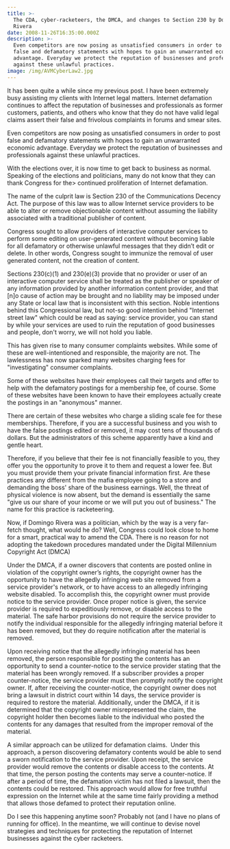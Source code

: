 ```yaml
---
title: >-
  The CDA, cyber-racketeers, the DMCA, and changes to Section 230 by Domingo
  Rivera
date: 2008-11-26T16:35:00.000Z
description: >-
  Even competitors are now posing as unsatisfied consumers in order to post
  false and defamatory statements with hopes to gain an unwarranted economic
  advantage. Everyday we protect the reputation of businesses and professionals
  against these unlawful practices.
image: /img/AVMCyberLaw2.jpg
---
```

It has been quite a while since my previous post. I have been extremely busy assisting my clients with Internet legal matters. Internet defamation continues to affect the reputation of businesses and professionals as former customers, patients, and others who know that they do not have valid legal claims assert their false and frivolous complaints in forums and smear sites.

Even competitors are now posing as unsatisfied consumers in order to post false and defamatory statements with hopes to gain an unwarranted economic advantage. Everyday we protect the reputation of businesses and professionals against these unlawful practices.

With the elections over, it is now time to get back to business as normal. Speaking of the elections and politicians, many do not know that they can thank Congress for the> continued proliferation of Internet defamation. 

The name of the culprit law is Section 230 of the Communications Decency Act.  The purpose of this law was to allow Internet service providers to be able to alter or remove objectionable content without assuming the liability associated with a traditional publisher of content.

Congress sought to allow providers of interactive computer services to perform some editing on user-generated content without becoming liable for all defamatory or otherwise unlawful messages that they didn’t edit or delete. In other words, Congress sought to immunize the removal of user generated content, not the creation of content.

Sections 230(c)(1) and 230(e)(3) provide that no provider or user of an interactive computer service shall be treated as the publisher or speaker of any information provided by another information content provider, and that \[n]o cause of action may be brought and no liability may be imposed under any State or local law that is inconsistent with this section. Noble intentions behind this Congressional law, but not-so good intention behind "Internet street law" which could be read as saying: service provider, you can stand by while your services are used to ruin the reputation of good businesses and people, don't worry, we will not hold you liable.

This has given rise to many consumer complaints websites.  While some of these are well-intentioned and responsible, the majority are not.  The lawlessness has now sparked many websites charging fees for "investigating" consumer complaints.

Some of these websites have their employees call their targets and offer to help with the defamatory postings for a membership fee, of course. Some of these websites have been known to have their employees actually create the postings in an "anonymous" manner.

There are certain of these websites who charge a sliding scale fee for these memberships. Therefore, if you are a successful business and you wish to have the false postings edited or removed, it may cost tens of thousands of dollars.  But the administrators of this scheme apparently have a kind and gentle heart. 

Therefore, if you believe that their fee is not financially feasible to you, they offer you the opportunity to prove it to them and request a lower fee. But you must provide them your private financial information first.  Are these practices any different from the mafia employee going to a store and demanding the boss' share of the business earnings. Well, the threat of physical violence is now absent, but the demand is essentially the same "give us our share of your income or we will put you out of business."  The name for this practice is racketeering.

Now, if Domingo Rivera was a politician, which by the way is a very far-fetch thought, what would he do?  Well, Congress could look close to home for a smart, practical way to amend the CDA.  There is no reason for not adopting the takedown procedures mandated under the Digital Millennium Copyright Act (DMCA)

Under the DMCA, if a owner discovers that contents are posted online in violation of the copyright owner’s rights, the copyright owner has the opportunity to have the allegedly infringing web site removed from a service provider's network, or to have access to an allegedly infringing website disabled. To accomplish this, the copyright owner must provide notice to the service provider. Once proper notice is given, the service provider is required to expeditiously remove, or disable access to the material. The safe harbor provisions do not require the service provider to notify the individual responsible for the allegedly infringing material before it has been removed, but they do require notification after the material is removed.

Upon receiving notice that the allegedly infringing material has been removed, the person responsible for posting the contents has an opportunity to send a counter-notice to the service provider stating that the material has been wrongly removed. If a subscriber provides a proper counter-notice, the service provider must then promptly notify the copyright owner. If, after receiving the counter-notice, the copyright owner does not bring a lawsuit in district court within 14 days, the service provider is required to restore the material. Additionally, under the DMCA, if it is determined that the copyright owner misrepresented the claim, the copyright holder then becomes liable to the individual who posted the contents for any damages that resulted from the improper removal of the material.

A similar approach can be utilized for defamation claims.&nbsp; Under this approach, a person discovering defamatory contents would be able to send a sworn notification to the service provider. Upon receipt, the service provider would remove the contents or disable access to the contents. At that time, the person posting the contents may serve a counter-notice. If after a period of time, the defamation victim has not filed a lawsuit, then the contents could be restored.  This approach would allow for free truthful expression on the Internet while at the same time fairly providing a method that allows those defamed to protect their reputation online.

Do I see this happening anytime soon? Probably not (and I have no plans of running for office). In the meantime, we will continue to devise novel strategies and techniques for protecting the reputation of Internet businesses against the cyber racketeers.
